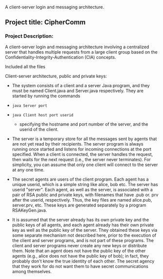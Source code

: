 A client-server login and messaging architecture.

## Project title: CipherComm 

### Project Description: 
A client-server login and messaging architecture involving a centralized server that handles multiple
requests from a large client group based on the Confidentiality-Integrity-Authentication (CIA) concepts.

Included all the files


Client-server architecture, public and private keys:

- The system consists of a client and a server Java program, and they must be named Client.java and Server.java respectively. They are started by running the commands
 - `java Server port`
 - `java Client host port userid`
   - specifying the hostname and port number of the server, and the userid of the client.

- The server is a temporary store for all the messages sent by agents that are not yet read by their recipients. The server program is always running once started and listens for incoming connections at the port specified. When a client is connected, the server handles the request, then waits for the next request (i.e., the server never terminates). For simplicity, you
can assume that only one client will connect to the server at any one time.

- The secret agents are users of the client program. Each agent has a unique userid, which is a simple string like alice, bob etc. The server has userid "server". Each agent, as well as the server, is associated with a pair of RSA public and private keys, with filenames that have .pub or. prv after the userid, respectively. Thus, the key files are named alice.pub, server.prv, etc. These keys are generated separately by a program RSAKeyGen.java.

- It is assumed that the server already has its own private key and the public keys of all agents, and each agent already has their own private key as well as the public key of the server. They obtained these keys via some separate mechanism not described here, prior to the execution of the client and server programs, and is not part of these programs. The client and server programs never create any new keys or distribute them. Note that an agent does not have the public key of the other agents (e.g., alice does not have the public key of bob); in fact, they probably don't know the true identity of each other. The secret agency that they work for do not want them to have secret communications among themselves.
